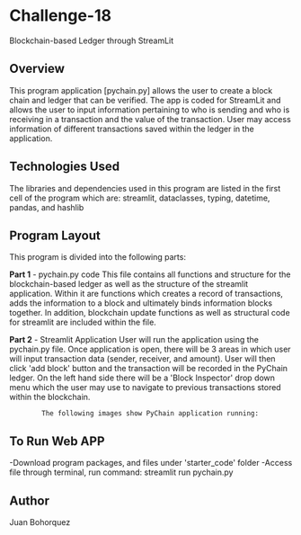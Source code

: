 # Challenge-18
Blockchain-based Ledger through StreamLit

## Overview
This program application [pychain.py] allows the user to create a block chain and ledger that can be verified. The app is coded for StreamLit and allows the user to input information pertaining to who is sending and who is receiving in a transaction and the value of the transaction. User may access information of different transactions saved within the ledger in the application. 

## Technologies Used
The libraries and dependencies used in this program are listed in the first cell of the program which are: streamlit, dataclasses, typing, datetime, pandas, and hashlib 

## Program Layout
This program is divided into the following parts:

**Part 1** - pychain.py code
            This file contains all functions and structure for the blockchain-based ledger as well as the structure of the streamlit application.
            Within it are functions which creates a record of transactions, adds the information to a block and ultimately binds information blocks together. In addition, blockchain update functions as well as structural code for streamlit are included within the file.
            
**Part 2** - Streamlit Application
            User will run the application using the pychain.py file. Once application is open, there will be 3 areas in which user will input transaction data (sender, receiver, and amount). User will then click 'add block' button and the transaction will be recorded in the PyChain ledger. On the left hand side there will be a 'Block Inspector' drop down menu which the user may use to navigate to previous transactions stored within the blockchain. 

            The following images show PyChain application running:

            

## To Run Web APP
-Download program packages, and files under 'starter_code' folder
-Access file through terminal, run command: streamlit run pychain.py 



## Author
Juan Bohorquez